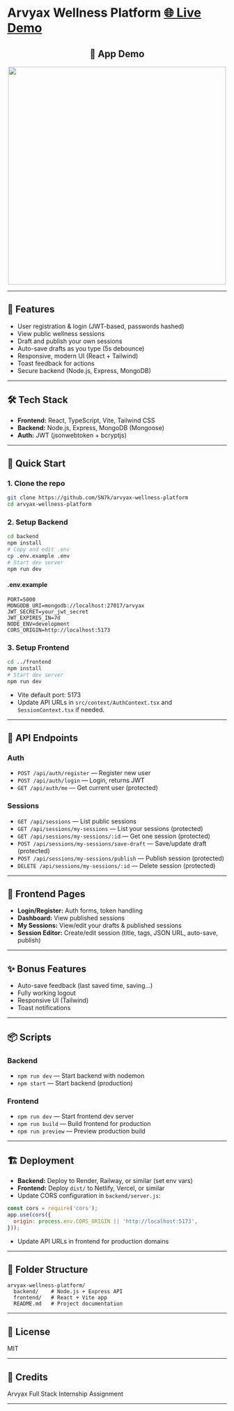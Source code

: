 # Arvyax Wellness Platform [🌐 Live Demo](https://arvyaxwellness.netlify.app/)

<h2 align="center">🎥 App Demo</h2>
<p align="center">
  <img src="https://github.com/user-attachments/assets/69b1d811-1f3e-4867-bb41-1962379595ef" width="500" />
</p>

---

## 🌿 Features
- User registration & login (JWT-based, passwords hashed)
- View public wellness sessions
- Draft and publish your own sessions
- Auto-save drafts as you type (5s debounce)
- Responsive, modern UI (React + Tailwind)
- Toast feedback for actions
- Secure backend (Node.js, Express, MongoDB)

---

## 🛠 Tech Stack
- **Frontend:** React, TypeScript, Vite, Tailwind CSS
- **Backend:** Node.js, Express, MongoDB (Mongoose)
- **Auth:** JWT (jsonwebtoken + bcryptjs)

---

## 🚀 Quick Start

### 1. Clone the repo
```bash
git clone https://github.com/SN7k/arvyax-wellness-platform
cd arvyax-wellness-platform
```

### 2. Setup Backend
```bash
cd backend
npm install
# Copy and edit .env
cp .env.example .env
# Start dev server
npm run dev
```

#### .env.example
```
PORT=5000
MONGODB_URI=mongodb://localhost:27017/arvyax
JWT_SECRET=your_jwt_secret
JWT_EXPIRES_IN=7d
NODE_ENV=development
CORS_ORIGIN=http://localhost:5173
```

### 3. Setup Frontend
```bash
cd ../frontend
npm install
# Start dev server
npm run dev
```
- Vite default port: 5173
- Update API URLs in `src/context/AuthContext.tsx` and `SessionContext.tsx` if needed.

---

## 📘 API Endpoints

### Auth
- `POST /api/auth/register` — Register new user
- `POST /api/auth/login` — Login, returns JWT
- `GET /api/auth/me` — Get current user (protected)

### Sessions
- `GET /api/sessions` — List public sessions
- `GET /api/sessions/my-sessions` — List your sessions (protected)
- `GET /api/sessions/my-sessions/:id` — Get one session (protected)
- `POST /api/sessions/my-sessions/save-draft` — Save/update draft (protected)
- `POST /api/sessions/my-sessions/publish` — Publish session (protected)
- `DELETE /api/sessions/my-sessions/:id` — Delete session (protected)

---

## 🧘 Frontend Pages
- **Login/Register:** Auth forms, token handling
- **Dashboard:** View published sessions
- **My Sessions:** View/edit your drafts & published sessions
- **Session Editor:** Create/edit session (title, tags, JSON URL, auto-save, publish)

---

## ✨ Bonus Features
- Auto-save feedback (last saved time, saving...)
- Fully working logout
- Responsive UI (Tailwind)
- Toast notifications

---

## 📦 Scripts

### Backend
- `npm run dev` — Start backend with nodemon
- `npm start` — Start backend (production)

### Frontend
- `npm run dev` — Start frontend dev server
- `npm run build` — Build frontend for production
- `npm run preview` — Preview production build

---

## 🏗 Deployment
- **Backend:** Deploy to Render, Railway, or similar (set env vars)
- **Frontend:** Deploy `dist/` to Netlify, Vercel, or similar
- Update CORS configuration in `backend/server.js`:
```javascript
const cors = require('cors');
app.use(cors({
  origin: process.env.CORS_ORIGIN || 'http://localhost:5173',
}));
```
- Update API URLs in frontend for production domains

---

## 📂 Folder Structure
```
arvyax-wellness-platform/
  backend/    # Node.js + Express API
  frontend/   # React + Vite app
  README.md   # Project documentation
```

---

## 📄 License
MIT

---

## 🙏 Credits
Arvyax Full Stack Internship Assignment

---

